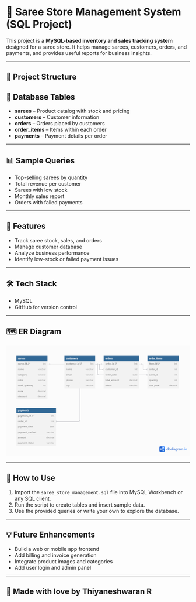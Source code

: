 # 🧵 Saree Store Management System (SQL Project)

This project is a **MySQL-based inventory and sales tracking system** designed for a saree store. It helps manage sarees, customers, orders, and payments, and provides useful reports for business insights.

---

## 📂 Project Structure


## 🧱 Database Tables

- **sarees** – Product catalog with stock and pricing
- **customers** – Customer information
- **orders** – Orders placed by customers
- **order_items** – Items within each order
- **payments** – Payment details per order

---

## 📊 Sample Queries

- Top-selling sarees by quantity
- Total revenue per customer
- Sarees with low stock
- Monthly sales report
- Orders with failed payments

---

## 🚀 Features

- Track saree stock, sales, and orders
- Manage customer database
- Analyze business performance
- Identify low-stock or failed payment issues

---

## 🛠 Tech Stack

- MySQL
- GitHub for version control

---

## 🗺 ER Diagram

![ER Diagram](er_diagram.png)

---

## 📌 How to Use

1. Import the `saree_store_management.sql` file into MySQL Workbench or any SQL client.
2. Run the script to create tables and insert sample data.
3. Use the provided queries or write your own to explore the database.

---

## 💡 Future Enhancements

- Build a web or mobile app frontend
- Add billing and invoice generation
- Integrate product images and categories
- Add user login and admin panel

---

## 🙌 Made with love by Thiyaneshwaran R

